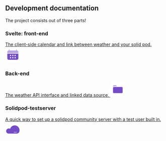<link rel="stylesheet" href="../../assets/stylesheet.css">

## Development documentation

The project consists out of three parts!

<div id="menu">

<!-- Svelte/front-end -->
<div>

### Svelte: front-end
<a href="svelte-frontend/">

The client-side calendar and link between weather and your solid pod.
![Icon of a calendar to link to Svelte](../../assets/icons/Calendar-Duotone.svg) 

</a>
</div>

<!-- Back-end -->
<div>

### Back-end
<a href="backend">

The weather API interface and linked data source.
![Icon of a folder to link to back-end](../../assets/icons/Folder-Duotone.svg) 
</a>
</div>

<!-- Solidpod testserver -->
<div>

### Solidpod-testserver
<a href="solidpod-testserver">

A quick way to set up a solidpod community server with a test user built in.
![Icon of a cloud to link to solidpod-testserver](../../assets/icons/Cloud-Duotone.svg)
</div>
</a>

</div>